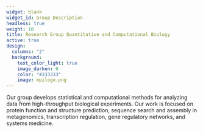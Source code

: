 ```yaml
---
widget: blank
widget_id: Group Description
headless: true
weight: 10
title: Research Group Quantitative and Computational Biology
active: true
design:
  columns: "2"
  background:
    text_color_light: true
    image_darken: 0
    color: "#333333"
    image: mpilogo.png
---
```

Our group develops statistical and computational methods for analyzing data from high-throughput biological experiments. Our work is focused on protein function and structure prediction, sequence search and assembly in metagenomics, transcription regulation, gene regulatory networks, and systems medicine.